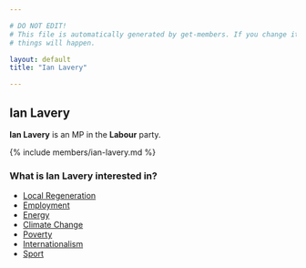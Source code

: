 ```yaml
---

# DO NOT EDIT!
# This file is automatically generated by get-members. If you change it, bad
# things will happen.

layout: default
title: "Ian Lavery"

---
```


## Ian Lavery

**Ian Lavery** is an MP in the **Labour** party.

{% include members/ian-lavery.md %}

### What is Ian Lavery interested in?


* [Local Regeneration](/interests/local-regeneration.html)
* [Employment](/interests/employment.html)
* [Energy](/interests/energy.html)
* [Climate Change](/interests/climate-change.html)
* [Poverty](/interests/poverty.html)
* [Internationalism](/interests/internationalism.html)
* [Sport](/interests/sport.html)
